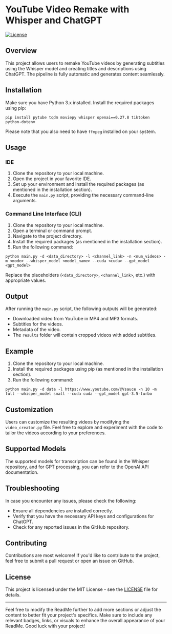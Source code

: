 # YouTube Video Remake with Whisper and ChatGPT

[![License](https://img.shields.io/badge/License-MIT-blue.svg)](https://opensource.org/licenses/MIT)

## Overview

This project allows users to remake YouTube videos by generating subtitles using the Whisper model and creating titles and descriptions using ChatGPT. The pipeline is fully automatic and generates content seamlessly.

## Installation

Make sure you have Python 3.x installed. Install the required packages using pip:

```
pip install pytube tqdm moviepy whisper openai==0.27.8 tiktoken python-dotenv
```

Please note that you also need to have `ffmpeg` installed on your system.

## Usage

### IDE

1. Clone the repository to your local machine.
2. Open the project in your favorite IDE.
3. Set up your environment and install the required packages (as mentioned in the installation section).
4. Execute the `main.py` script, providing the necessary command-line arguments.

### Command Line Interface (CLI)

1. Clone the repository to your local machine.
2. Open a terminal or command prompt.
3. Navigate to the project directory.
4. Install the required packages (as mentioned in the installation section).
5. Run the following command:

```
python main.py -d <data_directory> -l <channel_link> -n <num_videos> -m <mode> --whisper_model <model_name> --cuda <cuda> --gpt_model <gpt_model>
```

Replace the placeholders (`<data_directory>`, `<channel_link>`, etc.) with appropriate values.

## Output

After running the `main.py` script, the following outputs will be generated:

- Downloaded video from YouTube in MP4 and MP3 formats.
- Subtitles for the videos.
- Metadata of the video.
- The `results` folder will contain cropped videos with added subtitles.

## Example

1. Clone the repository to your local machine.
2. Install the required packages using pip (as mentioned in the installation section).
3. Run the following command:

```
python main.py -d data -l https://www.youtube.com/@Vsauce -n 10 -m full --whisper_model small --cuda cuda --gpt_model gpt-3.5-turbo
```

## Customization

Users can customize the resulting videos by modifying the `video_creator.py` file. Feel free to explore and experiment with the code to tailor the videos according to your preferences.

## Supported Models

The supported models for transcription can be found in the Whisper repository, and for GPT processing, you can refer to the OpenAI API documentation.

## Troubleshooting

In case you encounter any issues, please check the following:

- Ensure all dependencies are installed correctly.
- Verify that you have the necessary API keys and configurations for ChatGPT.
- Check for any reported issues in the GitHub repository.

## Contributing

Contributions are most welcome! If you'd like to contribute to the project, feel free to submit a pull request or open an issue on GitHub.

## License

This project is licensed under the MIT License - see the [LICENSE](LICENSE) file for details.

---

Feel free to modify the ReadMe further to add more sections or adjust the content to better fit your project's specifics. Make sure to include any relevant badges, links, or visuals to enhance the overall appearance of your ReadMe. Good luck with your project!